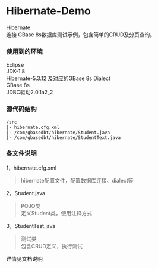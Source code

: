 ﻿# Hibernate-Demo
Hibernate  
连接 GBase 8s数据库测试示例，包含简单的CRUD及分页查询。  

### 使用到的环境
Eclipse  
JDK-1.8  
Hibernate-5.3.12 及对应的GBase 8s Dialect  
GBase 8s  
JDBC驱动2.0.1a2_2  
 
### 源代码结构
```text
/src
|- hibernate.cfg.xml
|- /com/gbasedbt/hibernate/Student.java
|- /com/gbasedbt/hibernate/StudentText.java
```
### 各文件说明

1，hibernate.cfg.xml
> hibernate配置文件，配置数据库连接、dialect等

2，Student.java
> POJO类  
> 定义Student类，使用注释方式  

3，StudentTest.java
> 测试类  
> 包含CRUD定义，执行测试  

详情见文档说明
